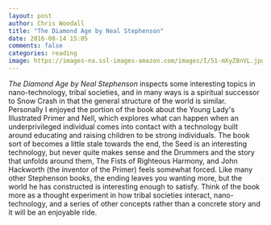 ```yaml
---
layout: post
author: Chris Woodall
title: "The Diamond Age by Neal Stephenson"
date: 2016-08-14 15:05
comments: false
categories: reading
image: https://images-na.ssl-images-amazon.com/images/I/51-mXyZ8nVL.jpg
---
```


*The Diamond Age by Neal Stephenson* inspects some interesting topics in nano-technology,
tribal societies, and in many ways is a spiritual successor to Snow Crash in that the
general structure of the world is similar. Personally I enjoyed the portion of the book
about the Young Lady's Illustrated Primer and Nell, which explores what can happen
when an underprivileged individual comes into contact with a technology built around
educating and raising children to be strong individuals. The book sort of becomes a little
stale towards the end, the Seed is an interesting technology, but never quite makes sense
and the Drummers and the story that unfolds around them, The Fists of Righteous Harmony,
and John Hackworth (the inventor of the Primer) feels somewhat forced. Like many other
Stephenson books, the ending leaves you wanting more, but the world he has constructed is
interesting enough to satisfy. Think of the book more as a thought experiment in how
tribal societies interact, nano-technology, and a series of other concepts rather than
a concrete story and it will be an enjoyable ride.
